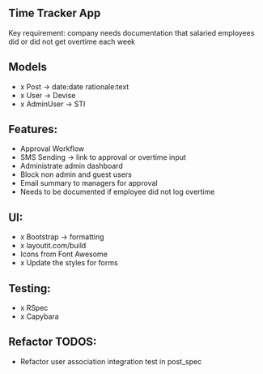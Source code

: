 ## Time Tracker App

Key requirement: company needs documentation that salaried employees did or did not get overtime each week

## Models
- x Post -> date:date rationale:text
- x User -> Devise
- x AdminUser -> STI

## Features:
- Approval Workflow
-	SMS Sending -> link to approval or overtime input
-	Administrate admin dashboard
- Block non admin and guest users
-	Email summary to managers for approval
-	Needs to be documented if employee did not log overtime

## UI:
- x Bootstrap -> formatting
- x layoutit.com/build
- Icons from Font Awesome
- x Update the styles for forms

## Testing:
- x RSpec
- x Capybara

## Refactor TODOS:
- Refactor user association integration test in post_spec